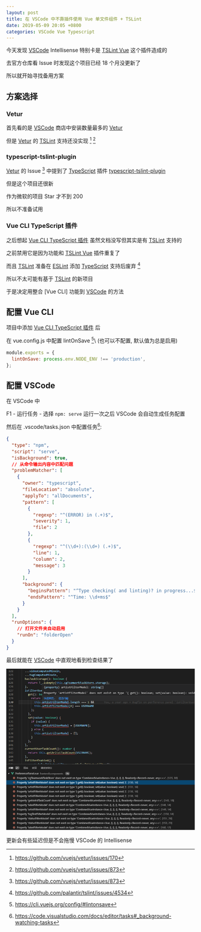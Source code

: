 ```yaml
---
layout: post
title: 在 VSCode 中不靠插件使用 Vue 单文件组件 + TSLint
date: 2019-05-09 20:05 +0800
categories: VSCode Vue Typescript
---
```


今天发现 [VSCode] Intellisense 特别卡是 [TSLint Vue] 这个插件造成的

去官方仓库看 Issue 时发现这个项目已经 18 个月没更新了

所以就开始寻找备用方案

## 方案选择

### Vetur

首先看的是 [VSCode] 商店中安装数量最多的 [Vetur]

但是 [Vetur] 的 [TSLint] 支持还没实现 [^1] [^2]

### typescript-tslint-plugin

[Vetur] 的 Issue [^2] 中提到了 [TypeScript] 插件 [typescript-tslint-plugin]

但是这个项目还很新

作为微软的项目 Star 才不到 200

所以不准备试用

### Vue CLI TypeScript 插件

之后想起 [Vue CLI TypeScript 插件] 虽然文档没写但其实是有 [TSLint] 支持的

之前禁用它是因为功能和 [TSLint Vue] 插件重复了

而且 [TSLint] 准备在 [ESLint] 添加 [TypeScript] 支持后废弃 [^3]

所以不太可能有基于 [TSLint] 的新项目

于是决定用整合 [Vue CLI] 功能到 [VSCode] 的方法

## 配置 Vue CLI

项目中添加 [Vue CLI TypeScript 插件] 后

在 vue.config.js 中配置 lintOnSave [^4]\ (也可以不配置, 默认值为总是启用)

```js
module.exports = {
  lintOnSave: process.env.NODE_ENV !== 'production',
};
```

## 配置 VSCode

在 VSCode 中

F1 - 运行任务 - 选择 `npm: serve` 运行一次之后 VSCode 会自动生成任务配置

然后在 .vscode/tasks.json 中配置任务[^5]:

```json
{
  "type": "npm",
  "script": "serve",
  "isBackground": true,
  // 从命令输出内容中匹配问题
  "problemMatcher": [
    {
      "owner": "typescript",
      "fileLocation": "absolute",
      "applyTo": "allDocuments",
      "pattern": [
        {
          "regexp": "^(ERROR) in (.+)$",
          "severity": 1,
          "file": 2
        },
        {
          "regexp": "^(\\d+):(\\d+) (.+)$",
          "line": 1,
          "column": 2,
          "message": 3
        }
      ],
      "background": {
        "beginsPattern": "^Type checking( and linting)? in progress...$",
        "endsPattern": "^Time: \\d+ms$"
      }
    }
  ],
  "runOptions": {
    // 打开文件夹自动启用
    "runOn": "folderOpen"
  }
}
```

最后就能在 [VSCode] 中直观地看到检查结果了

![效果](/images/Code_2019-05-10_00-08-11.png)

更新会有些延迟但是不会拖慢 VSCode 的 Intellisense

[tslint vue]: https://github.com/prograhammer/vscode-tslint-vue
[vetur]: https://github.com/vuejs/vetur
[tslint]: https://palantir.github.io/tslint/
[typescript-tslint-plugin]: https://github.com/Microsoft/typescript-tslint-plugin
[eslint]: https://eslint.org/
[vue cli typescript 插件]: https://github.com/vuejs/vue-cli/tree/dev/packages/%40vue/cli-plugin-typescript
[vscode]: https://code.visualstudio.com/
[typescript]: https://www.typescriptlang.org/

[^1]: <https://github.com/vuejs/vetur/issues/170>
[^2]: <https://github.com/vuejs/vetur/issues/873>
[^3]: <https://github.com/palantir/tslint/issues/4534>
[^4]: <https://cli.vuejs.org/config/#lintonsave>
[^5]: <https://code.visualstudio.com/docs/editor/tasks#_background-watching-tasks>
